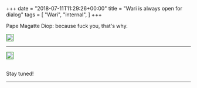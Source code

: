 +++
date = "2018-07-11T11:29:26+00:00"
title = "Wari is always open for dialog"
tags = [
    "Wari",
    "internal",
]
+++

Pape Magatte Diop: because fuck you, that's why.

<div class="container" style="width:auto">
  <a target="blank" href="https://image.ibb.co/mPbR6J/m314_1.jpg">
    <img src="https://image.ibb.co/mPbR6J/m314_1.jpg" style="padding:1px;border:thin solid green;max-width:100%">
  </a>
</div>

<!--more-->
<hr>
<div class="container" style="width:auto">
  <a target="blank" href="https://image.ibb.co/hOszRJ/m314_2.jpg">
    <img src="https://image.ibb.co/hOszRJ/m314_2.jpg" style="padding:1px;border:thin solid green;max-width:100%">
  </a>
</div>
<br>


Stay tuned!


<hr>
